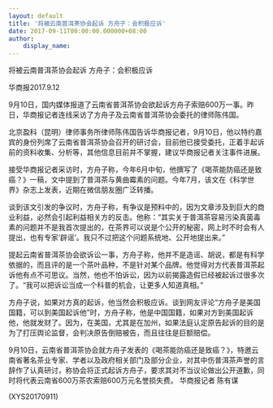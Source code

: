 ```yaml
---
layout: default
title: '将被云南普洱茶协会起诉 方舟子：会积极应诉'
date: 2017-09-11T00:00:00.000000+08:00
author:
    display_name: 
---
```


将被云南普洱茶协会起诉 方舟子：会积极应诉

华商报2017.9.12

9月10日，国内媒体报道了云南省普洱茶协会欲起诉方舟子索赔600万一事。昨日，华商报记者连线采访了方舟子及云南省普洱茶协会委托的律师陈伟国。

北京盈科（昆明）律师事务所律师陈伟国告诉华商报记者，9月10日，他以特约嘉宾的身份列席了云南省普洱茶协会召开的研讨会，目前他已接受委托，正着手起诉前的资料收集、分析等，其他信息目前并不掌握，建议华商报记者关注事件进展。

接受华商报记者采访时，方舟子称，今年6月中旬，他撰写了《喝茶能防癌还是致癌？》一稿，文中提到了普洱茶与黄曲霉素的问题。今年7月，该文在《科学世界》杂志上发表，近期在微信朋友圈广泛转播。

谈到该文引发的争议时，方舟子称，有争议是预料中的，因为文章涉及到巨大的商业利益，必然会引起利益相关方的反击。他称：“其实关于普洱茶容易污染真菌毒素的问题并不是我首次提出的，在茶界可以说是个公开的秘密，网上时不时会有人提出，也有专家‘辟谣’。我只不过把这个问题系统地、公开地提出来。”

提起云南省普洱茶协会欲诉讼一事，方舟子称，他并不是造谣、胡说，都是有科学依据的，而且评的是一个茶叶品种，不是针对某个品牌。他觉得对方代表普洱茶起诉他有点不可思议。当然，他也不怕诉讼，因为以前揭露造假已经被起诉过很多次了。“我可以把诉讼当成一个科普的机会，让更多人知道真相。”

方舟子说，如果对方真的起诉，他当然会积极应诉。谈到网友评论“方舟子是美国国籍，可以到美国起诉他”时，方舟子称，他是中国国籍，如果对方到美国起诉他，他就发财了。因为，在美国，尤其是在加州，如果法庭认定原告起诉的目的是为了打压舆论监督，会判决原告倒赔被告，而且往往是巨额赔偿。

9月10日，云南省普洱茶协会就方舟子发表的《喝茶能防癌还是致癌？》，特邀云南省著名茶业专家、学者以及政府相关部门及部分企业，对其中伤普洱茶声誉的言辞作了认真研讨，称协会将正式起诉方舟子，要求其对不当议论做出公开道歉，同时将代表云南省600万茶农索赔600万元名誉损失费。 华商报记者 陈有谋

(XYS20170911)

